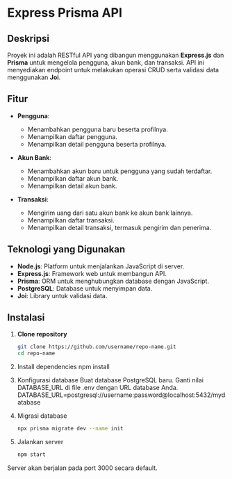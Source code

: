 # Express Prisma API

## Deskripsi
Proyek ini adalah RESTful API yang dibangun menggunakan **Express.js** dan **Prisma** untuk mengelola pengguna, akun bank, dan transaksi. API ini menyediakan endpoint untuk melakukan operasi CRUD serta validasi data menggunakan **Joi**.

## Fitur
- **Pengguna**:
  - Menambahkan pengguna baru beserta profilnya.
  - Menampilkan daftar pengguna.
  - Menampilkan detail pengguna beserta profilnya.
  
- **Akun Bank**:
  - Menambahkan akun baru untuk pengguna yang sudah terdaftar.
  - Menampilkan daftar akun bank.
  - Menampilkan detail akun bank.
  
- **Transaksi**:
  - Mengirim uang dari satu akun bank ke akun bank lainnya.
  - Menampilkan daftar transaksi.
  - Menampilkan detail transaksi, termasuk pengirim dan penerima.

## Teknologi yang Digunakan
- **Node.js**: Platform untuk menjalankan JavaScript di server.
- **Express.js**: Framework web untuk membangun API.
- **Prisma**: ORM untuk menghubungkan database dengan JavaScript.
- **PostgreSQL**: Database untuk menyimpan data.
- **Joi**: Library untuk validasi data.

## Instalasi

1. **Clone repository**
   ```bash
   git clone https://github.com/username/repo-name.git
   cd repo-name
   
2. Install dependencies
   npm install

3. Konfigurasi database
   Buat database PostgreSQL baru.
   Ganti nilai DATABASE_URL di file .env dengan URL database Anda.
   DATABASE_URL=postgresql://username:password@localhost:5432/mydatabase

4. Migrasi database
   ```bash
   npx prisma migrate dev --name init

6. Jalankan server
   ```bash
   npm start
  Server akan berjalan pada port 3000 secara default.
